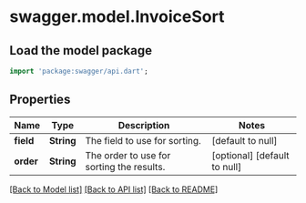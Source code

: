 # swagger.model.InvoiceSort

## Load the model package
```dart
import 'package:swagger/api.dart';
```

## Properties
Name | Type | Description | Notes
------------ | ------------- | ------------- | -------------
**field** | **String** | The field to use for sorting. | [default to null]
**order** | **String** | The order to use for sorting the results. | [optional] [default to null]

[[Back to Model list]](../README.md#documentation-for-models) [[Back to API list]](../README.md#documentation-for-api-endpoints) [[Back to README]](../README.md)

